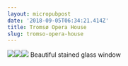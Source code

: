 ```yaml
---
layout: micropubpost
date: '2018-09-05T06:34:21.414Z'
title: Tromsø Opera House
slug: tromso-opera-house
---
```

[![](http://media.reece.work/fullsize_1536129245618.jpg)](http://media.reece.work/fullsize_1536129245618.jpg)[![](http://media.reece.work/fullsize_1536129256805.jpg)](http://media.reece.work/fullsize_1536129256805.jpg)[![](http://media.reece.work/fullsize_1536129265508.jpg)](http://media.reece.work/fullsize_1536129265508.jpg) Beautiful stained glass window
